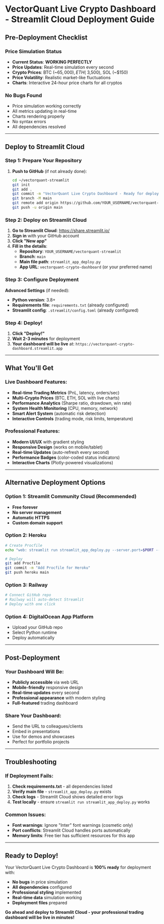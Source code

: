 # VectorQuant Live Crypto Dashboard - Streamlit Cloud Deployment Guide

## Pre-Deployment Checklist

### Price Simulation Status
- **Current Status**: **WORKING PERFECTLY**
- **Price Updates**: Real-time simulation every second
- **Crypto Prices**: BTC (~$65,000), ETH (~$3,500), SOL (~$150)
- **Price Volatility**: Realistic market-like fluctuations
- **Charts**: Interactive 24-hour price charts for all cryptos

### No Bugs Found
- Price simulation working correctly
- All metrics updating in real-time
- Charts rendering properly
- No syntax errors
- All dependencies resolved

---

## Deploy to Streamlit Cloud

### Step 1: Prepare Your Repository

1. **Push to GitHub** (if not already done):
   ```bash
   cd ~/vectorquant-streamlit
   git init
   git add .
   git commit -m "VectorQuant Live Crypto Dashboard - Ready for deployment"
   git branch -M main
   git remote add origin https://github.com/YOUR_USERNAME/vectorquant-streamlit.git
   git push -u origin main
   ```

### Step 2: Deploy on Streamlit Cloud

1. **Go to Streamlit Cloud**: https://share.streamlit.io/
2. **Sign in** with your GitHub account
3. **Click "New app"**
4. **Fill in the details**:
   - **Repository**: `YOUR_USERNAME/vectorquant-streamlit`
   - **Branch**: `main`
   - **Main file path**: `streamlit_app_deploy.py`
   - **App URL**: `vectorquant-crypto-dashboard` (or your preferred name)

### Step 3: Configure Deployment

**Advanced Settings** (if needed):
- **Python version**: 3.8+
- **Requirements file**: `requirements.txt` (already configured)
- **Streamlit config**: `.streamlit/config.toml` (already configured)

### Step 4: Deploy!

1. **Click "Deploy!"**
2. **Wait 2-3 minutes** for deployment
3. **Your dashboard will be live** at: `https://vectorquant-crypto-dashboard.streamlit.app`

---

## What You'll Get

### Live Dashboard Features:
- **Real-time Trading Metrics** (PnL, latency, orders/sec)
- **Multi-Crypto Prices** (BTC, ETH, SOL with live charts)
- **Performance Analytics** (Sharpe ratio, drawdown, win rate)
- **System Health Monitoring** (CPU, memory, network)
- **Smart Alert System** (automatic risk detection)
- **Interactive Controls** (trading mode, risk limits, temperature)

### Professional Features:
- **Modern UI/UX** with gradient styling
- **Responsive Design** (works on mobile/tablet)
- **Real-time Updates** (auto-refresh every second)
- **Performance Badges** (color-coded status indicators)
- **Interactive Charts** (Plotly-powered visualizations)

---

## Alternative Deployment Options

### Option 1: Streamlit Community Cloud (Recommended)
- **Free forever**
- **No server management**
- **Automatic HTTPS**
- **Custom domain support**

### Option 2: Heroku
```bash
# Create Procfile
echo "web: streamlit run streamlit_app_deploy.py --server.port=$PORT --server.headless=true" > Procfile

# Deploy
git add Procfile
git commit -m "Add Procfile for Heroku"
git push heroku main
```

### Option 3: Railway
```bash
# Connect GitHub repo
# Railway will auto-detect Streamlit
# Deploy with one click
```

### Option 4: DigitalOcean App Platform
- Upload your GitHub repo
- Select Python runtime
- Deploy automatically

---

## Post-Deployment

### Your Dashboard Will Be:
- **Publicly accessible** via web URL
- **Mobile-friendly** responsive design
- **Real-time updates** every second
- **Professional appearance** with modern styling
- **Full-featured** trading dashboard

### Share Your Dashboard:
- Send the URL to colleagues/clients
- Embed in presentations
- Use for demos and showcases
- Perfect for portfolio projects

---

## Troubleshooting

### If Deployment Fails:
1. **Check requirements.txt** - all dependencies listed
2. **Verify main file** - `streamlit_app_deploy.py` exists
3. **Check logs** - Streamlit Cloud shows detailed error logs
4. **Test locally** - ensure `streamlit run streamlit_app_deploy.py` works

### Common Issues:
- **Font warnings**: Ignore "Inter" font warnings (cosmetic only)
- **Port conflicts**: Streamlit Cloud handles ports automatically
- **Memory limits**: Free tier has sufficient resources for this app

---

## Ready to Deploy!

Your VectorQuant Live Crypto Dashboard is **100% ready** for deployment with:
- **No bugs** in price simulation
- **All dependencies** configured
- **Professional styling** implemented
- **Real-time data** simulation working
- **Deployment files** prepared

**Go ahead and deploy to Streamlit Cloud - your professional trading dashboard will be live in minutes!**